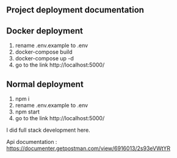 Project deployment documentation
---------------------------------
Docker deployment
----------
1. rename .env.example to .env
2. docker-compose build
3. docker-compose up -d
4. go to the link http://localhost:5000/

Normal deployment
-----------------
1. npm i
2. rename .env.example to .env
3. npm start
4. go to the link http://localhost:5000/

I did full stack development here. 

Api documentation : https://documenter.getpostman.com/view/6916013/2s93eVWtYR
